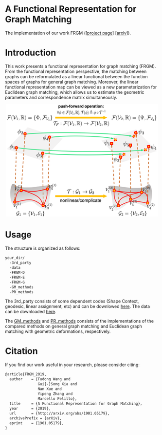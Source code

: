 # A Functional Representation for Graph Matching
The implementation of our work FRGM ([[project page](http://captain.whu.edu.cn/FRGM/)] [[arxiv](https://arxiv.org/abs/1901.05179)]).

# Introduction
This work presents a functional representation for graph matching (FRGM). From the functional representation perspective, the matching between graphs can be reformulated as a linear functional between the function spaces of graphs for general graph matching. Moreover, the linear functional representation map can be viewed as a new parameterization for Euclidean graph matching, which allows us to estimate the geometric parameters and correspondence matrix simultaneously.

<p align="center">
<img src="images/frgm-1.svg" width="500">
<p>

# Usage
The structure is organized as follows:
```
your_dir/
  -3rd_party
  -data
  -FRGM-D
  -FRGM-E
  -FRGM-G
  -GM_methods
  -PR_methods
```
The 3rd_party consists of some dependent codes (Shape Context, geodesic, linear assignment, etc) and can be downlowed [here](http://captain.whu.edu.cn/FRGM/code/3rd_party.zip). 
The data can be downloaded [here](http://captain.whu.edu.cn/FRGM/data/data.zip).

The [GM_methods](http://captain.whu.edu.cn/FRGM/code/GM_methods.zip) and [PR_methods](http://captain.whu.edu.cn/FRGM/code/PR_methods.zip) consists of the implementations of the compared methods on general graph matching and Euclidean graph matching with geometric deformations, respectively.

# Citation
If you find our work useful in your research, please consider citing:
```
@article{FRGM_2019,
  author    = {Fudong Wang and
               Gui{-}Song Xia and
               Nan Xue and
               Yipeng Zhang and
               Marcello Pelillo},
  title     = {A Functional Representation for Graph Matching},
  year      = {2019},
  url       = {http://arxiv.org/abs/1901.05179},
  archivePrefix = {arXiv},
  eprint    = {1901.05179},
}
```
